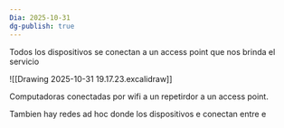 ```yaml
---
Dia: 2025-10-31
dg-publish: true
---
```

Todos los dispositivos se conectan a un access point que nos brinda el servicio


![[Drawing 2025-10-31 19.17.23.excalidraw]]

Computadoras conectadas por wifi a un repetirdor a un access point. 


Tambien hay redes ad hoc donde los dispositivos e conectan entre e